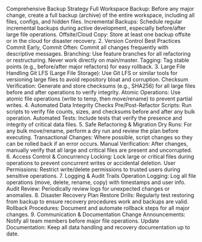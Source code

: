 Comprehensive Backup Strategy
Full Workspace Backup:
Before any major change, create a full backup (archive) of the entire workspace, including all files, configs, and hidden files.
Incremental Backups:
Schedule regular incremental backups during active development, especially before/after large file operations.
Offsite/Cloud Copy:
Store at least one backup offsite or in the cloud for disaster recovery.
2. Version Control Best Practices
Commit Early, Commit Often:
Commit all changes frequently with descriptive messages.
Branching:
Use feature branches for all refactoring or restructuring. Never work directly on main/master.
Tagging:
Tag stable points (e.g., before/after major refactors) for easy rollback.
3. Large File Handling
Git LFS (Large File Storage):
Use Git LFS or similar tools for versioning large files to avoid repository bloat and corruption.
Checksum Verification:
Generate and store checksums (e.g., SHA256) for all large files before and after operations to verify integrity.
Atomic Operations:
Use atomic file operations (write to temp, then move/rename) to prevent partial writes.
4. Automated Data Integrity Checks
Pre/Post-Refactor Scripts:
Run scripts to verify file counts, sizes, and checksums before and after any bulk operation.
Automated Tests:
Include tests that verify the presence and integrity of critical data files.
5. Safe Refactoring & Migration
Dry Runs:
For any bulk move/rename, perform a dry run and review the plan before executing.
Transactional Changes:
Where possible, script changes so they can be rolled back if an error occurs.
Manual Verification:
After changes, manually verify that all large and critical files are present and uncorrupted.
6. Access Control & Concurrency
Locking:
Lock large or critical files during operations to prevent concurrent writes or accidental deletion.
User Permissions:
Restrict write/delete permissions to trusted users during sensitive operations.
7. Logging & Audit Trails
Operation Logging:
Log all file operations (move, delete, rename, copy) with timestamps and user info.
Audit Review:
Periodically review logs for unexpected changes or anomalies.
8. Disaster Recovery Plan
Restore Drills:
Regularly test restoring from backup to ensure recovery procedures work and backups are valid.
Rollback Procedures:
Document and automate rollback steps for all major changes.
9. Communication & Documentation
Change Announcements:
Notify all team members before major file operations.
Update Documentation:
Keep all data handling and recovery documentation up to date.